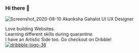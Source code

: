 ### Hi there 👋

<!--
**enraiha0307/enraiha0307** is a ✨ _special_ ✨ repository because its `README.md` (this file) appears on your GitHub profile.

Here are some ideas to get you started:

- 🔭 I’m currently working on ...
- 🌱 I’m currently learning ...
- 👯 I’m looking to collaborate on ...
- 🤔 I’m looking for help with ...
- 💬 Ask me about ...
- 📫 How to reach me: ...
- 😄 Pronouns: ...
- ⚡ Fun fact:
-->
![Screenshot_2020-08-10 Akanksha Gahalot UI UX Designer](https://user-images.githubusercontent.com/26249973/89769698-38b1d580-db1b-11ea-88f3-f9abb1612d74.png)


Love building Websites.<br>
Learning different skills during quarantine.<br>
I have an Artistic Side too.
Go checkout on Dribble!  
[![dribbble-logo-36](https://user-images.githubusercontent.com/26249973/89770371-4caa0700-db1c-11ea-8f67-0f6052d25899.png)][2]




[1]:!(https://www.linkedin.com/in/akanksha-gahalot-0307/)
[2]:https://dribbble.com/Akku_0307

